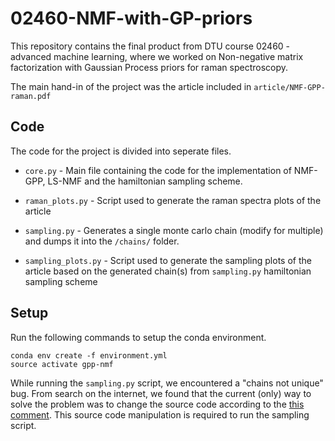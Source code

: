 # 02460-NMF-with-GP-priors
This repository contains the final product from DTU course 02460 -
advanced machine learning, where we worked on Non-negative matrix factorization
with Gaussian Process priors for raman spectroscopy.

The main hand-in of the project was the article included in ```article/NMF-GPP-raman.pdf```

## Code
The code for the project is divided into seperate files.

* `core.py` - Main file containing the code for the implementation of NMF-GPP, LS-NMF and the
hamiltonian sampling scheme.

* `raman_plots.py` - Script used to generate the raman spectra plots of the article

* `sampling.py` - Generates a single monte carlo chain (modify for multiple)
and dumps it into the `/chains/` folder.

* `sampling_plots.py` - Script used to generate the sampling plots of the article
based on the generated chain(s) from `sampling.py`
hamiltonian sampling scheme

## Setup
Run the following commands to setup the conda environment.

```
conda env create -f environment.yml
source activate gpp-nmf
```

While running the `sampling.py` script, we encountered a "chains not unique" bug.
From search on the internet, we found that the current (only) way to solve the problem
was to change the source code according to the [this comment](https://github.com/pymc-devs/pymc3/issues/2856#issuecomment-366039215).
This source code manipulation is required to run the sampling script.

